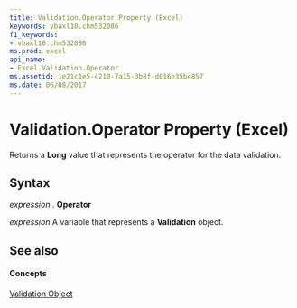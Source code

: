 ```yaml
---
title: Validation.Operator Property (Excel)
keywords: vbaxl10.chm532086
f1_keywords:
- vbaxl10.chm532086
ms.prod: excel
api_name:
- Excel.Validation.Operator
ms.assetid: 1e21c1e5-4210-7a15-3b8f-d016e35be857
ms.date: 06/08/2017
---
```



# Validation.Operator Property (Excel)

Returns a  **Long** value that represents the operator for the data validation.


## Syntax

 _expression_ . **Operator**

 _expression_ A variable that represents a **Validation** object.


## See also


#### Concepts


[Validation Object](Excel.Validation.md)

